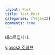 ```yaml
---
layout: Post
title: Test Post
categories: [Yejan22]
comments: true
---
```


테스트입니다.

[yjovos2 깃허브][yjovos2-gh]


[yjovos2-gh]:		https://github.com/yjovos2/
